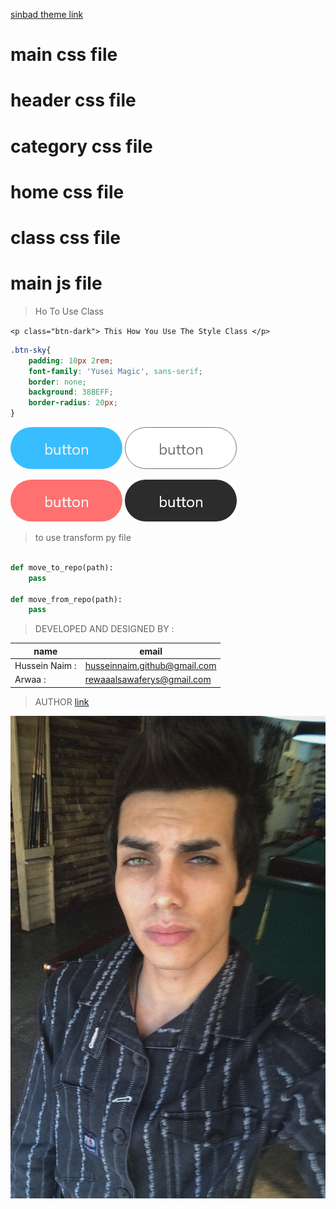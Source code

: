 [sinbad theme link](https://github.com/lighto2000/sinbad-theme)
# main css file 
# header css file
# category css file
# home css file
# class css file
# main js file
> Ho To Use Class 

`<p class="btn-dark"> This How You Use The Style Class </p>`

```css
.btn-sky{
    padding: 10px 2rem;
    font-family: 'Yusei Magic', sans-serif;
    border: none;
    background: 38BEFF;
    border-radius: 20px;
}
```

![the author](./sky.png)
![the author](./light.png)

![the author](./tomato.png)
![the author](./dark.png)




> to use transform py file
```python

def move_to_repo(path):
    pass

def move_from_repo(path):
    pass

```

> DEVELOPED AND DESIGNED  BY :

| name          | email                          |
| ------------  | -------------------------------| 
| Hussein Naim :| husseinnaim.github@gmail.com   |
| Arwaa :       | rewaaalsawaferys@gmail.com     |

> AUTHOR 
[  link](https://instagram.com/cld.u)

![the author](./black.jpg)